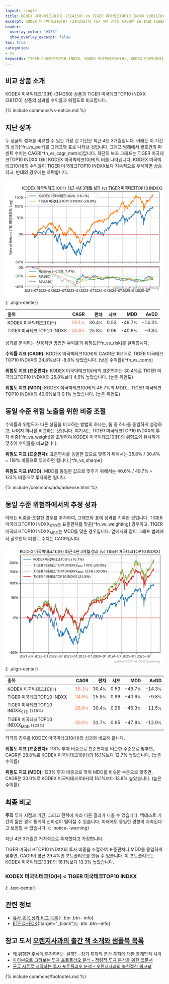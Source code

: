 ```yaml
---
layout: single
title: KODEX 미국빅테크10(H) (314250) vs TIGER 미국테크TOP10 INDXX (381170)
excerpt: KODEX 미국빅테크10(H) (314250)의 최근 4년 3개월 CAGR은 16.1%로 TIGER 미국테크TOP10 INDXX (381170)의 24.8%보다 -8.6% 낮았습니다.
header:
  overlay_color: "#333"
  show_overlay_excerpt: false
toc: true
categories:
- vs
keywords: TIGER 미국테크TOP10 INDXX, KODEX 미국빅테크10(H), KODEX 미국빅테크10(H) TIGER 미국테크TOP10 INDXX 비교, 314250, 381170, 314250 314250 비교
---
```


## 비교 상품 소개


KODEX 미국빅테크10(H) (314250) 상품과 TIGER 미국테크TOP10 INDXX (381170) 상품의 성과를 수익률과 위험도로 비교합니다.





{% include commons/vs-notice.md %}

## 지난 성과

두 상품의 성과를 비교할 수 있는 가장 긴 기간은 최근 4년 3개월입니다. 아래는 이 기간의 성과[^fn_vs_perf]를 그래프와 표로 나타낸 것입니다.
그래프 범례에서 괄호안의 퍼센트 수치는 CAGR[^fn_vs_cagr_metric]입니다.
하단의 보조 그래프는 TIGER 미국테크TOP10 INDXX 대비 KODEX 미국빅테크10(H)의 비를 나타냅니다.
KODEX 미국빅테크10(H)의 수익률이 TIGER 미국테크TOP10 INDXX보다 지속적으로 우세하면 상승하고, 반대의 경우에는 하락합니다.

![KODEX 미국빅테크10(H)](/vs/images/314250-vs-381170_dual.png){: .align-center}

| **종목** | **CAGR** | **편차** | **샤프** | **MDD** | **AvDD** |
| :------------ | ------: | -----------: | -------: | ------: | -------: |
| KODEX 미국빅테크10(H) | <span style="color: tomato">16.1<small>%</small></span> | 30.4<small>%</small> | 0.53 | -49.7<small>%</small> | -14.3<small>%</small> |
| TIGER 미국테크TOP10 INDXX | <span style="color: tomato">24.8<small>%</small></span> | 25.8<small>%</small> | 0.96 | -40.6<small>%</small> | -9.8<small>%</small> |

<!-- more -->


성과를 분석하는 전통적인 방법인 수익률과 위험도[^fn_vs_risk]를 살펴봅니다.

**수익률 지표 (CAGR):** KODEX 미국빅테크10(H)의 CAGR은 16.1%로 TIGER 미국테크TOP10 INDXX의 24.8%보다 -8.6% 낮았습니다. (낮은 수익률)[^fn_vs_comp]

**위험도 지표 (표준편차):** KODEX 미국빅테크10(H)의 표준편차는 30.4%로 TIGER 미국테크TOP10 INDXX의 25.8%보다 4.5% 높았습니다. (높은 위험도)

**위험도 지표 (MDD):** KODEX 미국빅테크10(H)의 49.7%의 MDD는 TIGER 미국테크TOP10 INDXX의 40.6%보다 9.1% 높았습니다. (높은 위험도)



## 동일 수준 위험 노출을 위한 비중 조절

수익률과 위험도가 다른 상품을 비교하는 방법의 하나는, 둘 중 하나를 동일하게 설정하고, 나머지 하나를 비교하는 것입니다.
여기서는 TIGER 미국테크TOP10 INDXX의 투자 비중[^fn_vs_weight]을 조절하여 KODEX 미국빅테크10(H)의 위험도와 유사하게 맞추어 수익률를 비교합니다.

**위험도 지표 (표준편차):** 표준편차를 동일한 값으로 맞추기 위해서는 25.8% / 30.4% = 118% 비중으로 투자하면 됩니다.[^fn_vs_sharpe]

**위험도 지표 (MDD):** MDD를 동일한 값으로 맞추기 위해서는 40.6% / 49.7% = 123% 비중으로 투자하면 됩니다.


{% include /commons/ads/adsense.html %}



## 동일 수준 위험하에서의 추정 성과

아래는 비중을 조절한 경우를 추가하여, 그래프와 표에 성과를 기록한 것입니다.
TIGER 미국테크TOP10 INDXX<sub>STD</sub>는 표준편차를 맞춘[^fn_vs_weighting] 경우이고, TIGER 미국테크TOP10 INDXX<sub>MDD</sub>는 MDD를 맞춘 경우입니다.
앞에서와 같이 그래프 범례에서 괄호안의 퍼센트 수치는 CAGR입니다.


![KODEX 미국빅테크10(H)](/vs/images/314250-vs-381170.png){: .align-center}



| **종목** | **CAGR** | **편차** | **샤프** | **MDD** | **AvDD** |
| :------------ | ------: | -----------: | -------: | ------: | -------: |
| KODEX 미국빅테크10(H) | <span style="color: tomato">16.1<small>%</small></span> | 30.4<small>%</small> | 0.53 | -49.7<small>%</small> | -14.3<small>%</small> |
| TIGER 미국테크TOP10 INDXX | <span style="color: tomato">24.8<small>%</small></span> | 25.8<small>%</small> | 0.96 | -40.6<small>%</small> | -9.8<small>%</small> |
| TIGER 미국테크TOP10 INDXX<sub>STD</sub> <small>(118%)</small> | <span style="color: tomato">28.8<small>%</small></span> | 30.4<small>%</small> | 0.95 | -46.3<small>%</small> | -11.5<small>%</small> |
| TIGER 미국테크TOP10 INDXX<sub>MDD</sub> <small>(123%)</small> | <span style="color: tomato">30.0<small>%</small></span> | 31.7<small>%</small> | 0.95 | -47.8<small>%</small> | -12.0<small>%</small> |



각각의 경우를 KODEX 미국빅테크10(H)의 성과와 비교해 봅니다.

**위험도 지표 (표준편차):** 118% 투자 비중으로 표준편차를 비슷한 수준으로 맞추면, CAGR은 28.8%로 KODEX 미국빅테크10(H)의 16.1%보다 12.7% 높았습니다. (높은 수익률)

**위험도 지표 (MDD):** 123% 투자 비중으로 하여 MDD를 비슷한 수준으로 맞추면, CAGR은 30.0%로 KODEX 미국빅테크10(H)의 16.1%보다 13.8% 높았습니다. (높은 수익률)




## 최종 비교

**주의** 투자 시점과 기간, 그리고 전략에 따라 다른 결과가 나올 수 있습니다. 백테스트 기간이 짧은 경우 통계적 신뢰성이 떨어질 수 있습니다. 미래에도 동일한 경향이 지속된다고 보장할 수 없습니다.
{: .notice--warning}

지난 4년 3개월간 거치식으로 투자했다고 가정합니다.

TIGER 미국테크TOP10 INDXX의 투자 비중을 조절하여 표준편차나 MDD를 동일하게 맞추면, CAGR이 평균 29.4%인 포트폴리오를 만들 수 있습니다.
이 포트폴리오는 KODEX 미국빅테크10(H)의 16.1%보다 13.3% 높았습니다.

### KODEX 미국빅테크10(H) &lt; TIGER 미국테크TOP10 INDXX
{: .text-center}


## 관련 정보

- [유사 종목 성과 비교 목록](/vs/){: .btn .btn--info}
- [ETF CHECK](https://www.etfcheck.co.kr/mobile/etpitem/381170/compare?compCode%5B%5D=314250){:target="_blank"}{: .btn .btn--info}


## 참고 도서 [오렌지사과의 출간 책 소개와 샘플북 목록](https://kongdori.tistory.com/691)

- [왜 위험한 주식에 투자하라는 걸까? - 장기 투자와 분산 투자에 대한 통계학적 시각](https://kongdori.tistory.com/421)
- [파이썬으로 그려보는 투자 포트폴리오 분석  - 정량적 투자 분석을 위한 입문서](https://kongdori.tistory.com/643)
- [구글 시트로 시작하는 투자 포트폴리오 분석 - 오렌지사과의 불친절한 워크북](https://kongdori.tistory.com/449)

{% include commons/footnotes.md %}